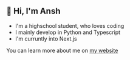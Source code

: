 ## 👋 Hi, I'm Ansh

  - I'm a highschool student, who loves coding
  - I mainly develop in Python and Typescript
  - I'm curruntly into Next.js

You can learn more about me on [my website](https://anshtiwatne.github.io)

<!---
anshunderscore/anshunderscore is a ✨ special ✨ repository because its `README.md` (this file) appears on your GitHub profile.
You can click the Preview link to take a look at your changes.
--->
